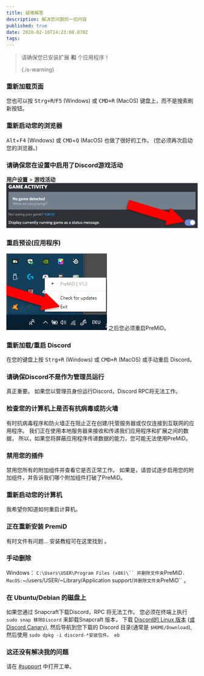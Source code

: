```yaml
---
title: 疑难解答
description: 解决您问题的一切内容
published: true
date: 2020-02-16T14:23:08.070Z
tags: 
---
```


> 请确保您已安装扩展 **和** 个应用程序！ 
> 
> {.is-warning}

### 重新加载页面
您也可以按 <kbd>Strg+R</kbd>/<kbd>F5</kbd> (Windows) 或 <kbd>CMD+R</kbd> (MacOS) 键盘上，而不是搜索刷新按钮。

### 重新启动您的浏览器
<kbd>Alt</kbd>+<kbd>F4</kbd> (Windows) 或 <kbd>CMD</kbd>+<kbd>Q</kbd> (MacOS) 也做了很好的工作。 (您必须再次启动您的浏览器。)

### 请确保您在设置中启用了Discord游戏活动
**用户设置** > **游戏活动** ![游戏活动编辑.png](/gameactivity_edited.png)

### 重启预设(应用程序)
![quit.png](/quit.png) 之后您必须重启PreMiD。

### 重新加载/重启 Discord
在您的键盘上按 <kbd>Strg+R</kbd> (Windows) 或 <kbd>CMD+R</kbd> (MacOS) 或手动重启 Discord。

### 请确保Discord不是作为管理员运行
真正重要。 如果您以管理员身份运行Discord，Discord RPC将无法工作。

### 检查您的计算机上是否有抗病毒或防火墙
有时抗病毒程序和防火墙正在阻止正在创建/托管服务器或仅仅连接到互联网的应用程序。 我们正在使用本地服务器来接收和传递我们应用程序和扩展之间的数据， 所以，如果您将屏蔽应用程序传递数据的能力，您可能无法使用PreMiD。

### 禁用您的插件
禁用您所有的附加组件并查看它是否正常工作。 如果是，请尝试逐步启用您的附加组件，并告诉我们哪个附加组件打破了PreMiD。

### 重新启动您的计算机
我希望你知道如何重启计算机。

### 正在重新安装 PremiD
有时文件有问题... 安装教程可在这里找到 [](/install)。

### 手动删除
Windows：    `C:\Users\USER\Program Files (x86)\`` 并删除文件夹`PreMiD`.
MacOS:`~/users/USER/~Library/Application support/`并删除文件夹`PreMiD`` 。

### 在 Ubuntu/Debian 的磁盘上
如果您通过 Snapcraft下载Discord，RPC 将无法工作。 您必须在终端上执行 `sudo snap 移除Discord` 来卸载Snapcraft 版本， 下载 [Discord的 Linux 版本](https://discordapp.com/api/download?platform=linux) ([或 Discord Canary](https://discordapp.com/api/canary/download?platform=linux)), 然后导航到您下载的 Discord 目录(通常是 `$HOME/Download`), 然后使用 `sudo dpkg -i discord-*安装包件。 eb`

### 这还没有解决我的问题
请在 [#support](https://discord.gg/PreMiD) 中打开工单。